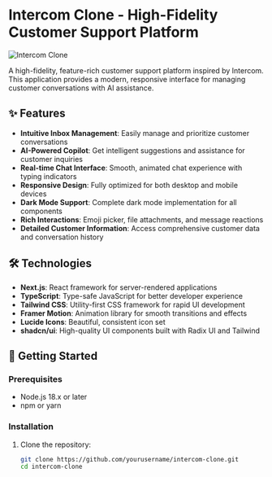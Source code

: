 # Intercom Clone - High-Fidelity Customer Support Platform

![Intercom Clone](https://hebbkx1anhila5yf.public.blob.vercel-storage.com/image-iyuueDPJQRyja6BcPmNOl4qRWH6FJZ.png)

A high-fidelity, feature-rich customer support platform inspired by Intercom. This application provides a modern, responsive interface for managing customer conversations with AI assistance.

## ✨ Features

- **Intuitive Inbox Management**: Easily manage and prioritize customer conversations
- **AI-Powered Copilot**: Get intelligent suggestions and assistance for customer inquiries
- **Real-time Chat Interface**: Smooth, animated chat experience with typing indicators
- **Responsive Design**: Fully optimized for both desktop and mobile devices
- **Dark Mode Support**: Complete dark mode implementation for all components
- **Rich Interactions**: Emoji picker, file attachments, and message reactions
- **Detailed Customer Information**: Access comprehensive customer data and conversation history

## 🛠️ Technologies

- **Next.js**: React framework for server-rendered applications
- **TypeScript**: Type-safe JavaScript for better developer experience
- **Tailwind CSS**: Utility-first CSS framework for rapid UI development
- **Framer Motion**: Animation library for smooth transitions and effects
- **Lucide Icons**: Beautiful, consistent icon set
- **shadcn/ui**: High-quality UI components built with Radix UI and Tailwind

## 🚀 Getting Started

### Prerequisites

- Node.js 18.x or later
- npm or yarn

### Installation

1. Clone the repository:
   ```bash
   git clone https://github.com/yourusername/intercom-clone.git
   cd intercom-clone